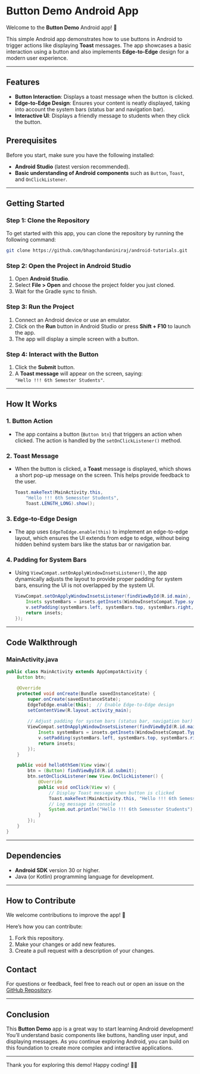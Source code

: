 # Button Demo Android App

Welcome to the **Button Demo** Android app! 🎉

This simple Android app demonstrates how to use buttons in Android to trigger actions like displaying **Toast** messages. The app showcases a basic interaction using a button and also implements **Edge-to-Edge** design for a modern user experience.

---

## Features

- **Button Interaction**: Displays a toast message when the button is clicked.
- **Edge-to-Edge Design**: Ensures your content is neatly displayed, taking into account the system bars (status bar and navigation bar).
- **Interactive UI**: Displays a friendly message to students when they click the button.


## Prerequisites

Before you start, make sure you have the following installed:

- **Android Studio** (latest version recommended).
- **Basic understanding of Android components** such as `Button`, `Toast`, and `OnClickListener`.

---

## Getting Started

### Step 1: Clone the Repository

To get started with this app, you can clone the repository by running the following command:

```bash
git clone https://github.com/bhagchandaniniraj/android-tutorials.git
```

### Step 2: Open the Project in Android Studio

1. Open **Android Studio**.
2. Select **File > Open** and choose the project folder you just cloned.
3. Wait for the Gradle sync to finish.

### Step 3: Run the Project

1. Connect an Android device or use an emulator.
2. Click on the **Run** button in Android Studio or press **Shift + F10** to launch the app.
3. The app will display a simple screen with a button.

### Step 4: Interact with the Button

1. Click the **Submit** button.
2. A **Toast message** will appear on the screen, saying:  
   `"Hello !!! 6th Semester Students"`.

---

## How It Works

### 1. **Button Action**

- The app contains a button (`Button btn`) that triggers an action when clicked. The action is handled by the `setOnClickListener()` method.
  
### 2. **Toast Message**

- When the button is clicked, a **Toast** message is displayed, which shows a short pop-up message on the screen. This helps provide feedback to the user.
  
  ```java
  Toast.makeText(MainActivity.this, 
      "Hello !!! 6th Semesster Students", 
      Toast.LENGTH_LONG).show();
  ```

### 3. **Edge-to-Edge Design**

- The app uses `EdgeToEdge.enable(this)` to implement an edge-to-edge layout, which ensures the UI extends from edge to edge, without being hidden behind system bars like the status bar or navigation bar.

### 4. **Padding for System Bars**

- Using `ViewCompat.setOnApplyWindowInsetsListener()`, the app dynamically adjusts the layout to provide proper padding for system bars, ensuring the UI is not overlapped by the system UI.

  ```java
  ViewCompat.setOnApplyWindowInsetsListener(findViewById(R.id.main), (v, insets) -> {
      Insets systemBars = insets.getInsets(WindowInsetsCompat.Type.systemBars());
      v.setPadding(systemBars.left, systemBars.top, systemBars.right, systemBars.bottom);
      return insets;
  });
  ```

---

## Code Walkthrough

### MainActivity.java

```java
public class MainActivity extends AppCompatActivity {
    Button btn;

    @Override
    protected void onCreate(Bundle savedInstanceState) {
        super.onCreate(savedInstanceState);
        EdgeToEdge.enable(this);  // Enable Edge-to-Edge design
        setContentView(R.layout.activity_main);
        
        // Adjust padding for system bars (status bar, navigation bar)
        ViewCompat.setOnApplyWindowInsetsListener(findViewById(R.id.main), (v, insets) -> {
            Insets systemBars = insets.getInsets(WindowInsetsCompat.Type.systemBars());
            v.setPadding(systemBars.left, systemBars.top, systemBars.right, systemBars.bottom);
            return insets;
        });
    }

    public void hello6thSem(View view){
        btn = (Button) findViewById(R.id.submit);
        btn.setOnClickListener(new View.OnClickListener() {
            @Override
            public void onClick(View v) {
                // Display Toast message when button is clicked
                Toast.makeText(MainActivity.this, "Hello !!! 6th Semesster Students", Toast.LENGTH_LONG).show();
                // Log message in console
                System.out.println("Hello !!! 6th Semesster Students");
            }
        });
    }
}
```

---

## Dependencies

- **Android SDK** version 30 or higher.
- Java (or Kotlin) programming language for development.
  
---

## How to Contribute

We welcome contributions to improve the app! 🎉

Here’s how you can contribute:
1. Fork this repository.
2. Make your changes or add new features.
3. Create a pull request with a description of your changes.



## Contact

For questions or feedback, feel free to reach out or open an issue on the [GitHub Repository](https://github.com/bhagchandaniniraj/android-tutorials.git).

---

## Conclusion

This **Button Demo** app is a great way to start learning Android development! You’ll understand basic components like buttons, handling user input, and displaying messages. As you continue exploring Android, you can build on this foundation to create more complex and interactive applications. 

---

Thank you for exploring this demo! Happy coding! 🎉🚀
